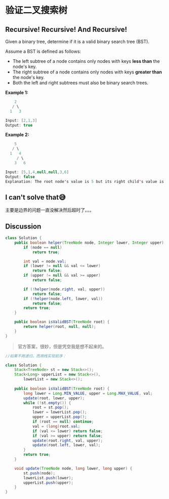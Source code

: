 # 验证二叉搜索树

## Recursive! Recursive! And Recursive!

Given a binary tree, determine if it is a valid binary search tree (BST).

Assume a BST is defined as follows:

* The left subtree of a node contains only nodes with keys **less than** the node's key.
* The right subtree of a node contains only nodes with keys **greater than** the node's key.
* Both the left and right subtrees must also be binary search trees.

 

**Example 1:**

```java
    2
   / \
  1   3

Input: [2,1,3]
Output: true
```

**Example 2:**

```java
    5
   / \
  1   4
     / \
    3   6

Input: [5,1,4,null,null,3,6]
Output: false
Explanation: The root node's value is 5 but its right child's value is 4.
```

## I can't solve that😅

主要是边界的问题一直没解决然后超时了。。。

## Discussion

```java
class Solution {
    public boolean helper(TreeNode node, Integer lower, Integer upper) {
        if (node == null)
            return true;

        int val = node.val;
        if (lower != null && val <= lower)
            return false;
        if (upper != null && val >= upper)
            return false;

        if (!helper(node.right, val, upper))
            return false;
        if (!helper(node.left, lower, val))
            return false;
        return true;
    }

    public boolean isValidBST(TreeNode root) {
        return helper(root, null, null);
    }
}
```

> 官方答案，很妙，但是凭空我是想不起来的。

```java
//如果不用递归，而用栈实现前序：

class Solution {
    Stack<TreeNode> st = new Stack<>();
    Stack<Long> upperList = new Stack<>(), 
        lowerList = new Stack<>();
        
    public boolean isValidBST(TreeNode root) {
        long lower = Long.MIN_VALUE, upper = Long.MAX_VALUE, val;
        update(root, lower, upper);
        while (!st.empty()) {
            root = st.pop();
            lower = lowerList.pop();
            upper = upperList.pop();
            if (root == null) continue;
            val = (long)root.val;
            if (val <= lower) return false;
            if (val >= upper) return false;
            update(root.right, val, upper);
            update(root.left, lower, val);
        }
        return true;
    }

    void update(TreeNode node, long lower, long upper) {
        st.push(node);
        lowerList.push(lower);
        upperList.push(upper);
    }
}
```

